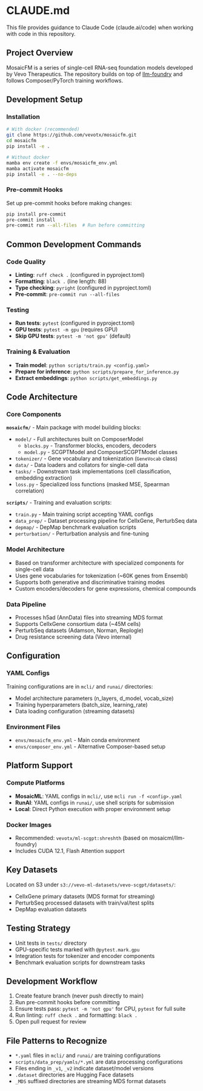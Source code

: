 # CLAUDE.md

This file provides guidance to Claude Code (claude.ai/code) when working with code in this repository.

## Project Overview

MosaicFM is a series of single-cell RNA-seq foundation models developed by Vevo Therapeutics. The repository builds on top of [llm-foundry](https://github.com/mosaicml/llm-foundry) and follows Composer/PyTorch training workflows.

## Development Setup

### Installation
```bash
# With docker (recommended)
git clone https://github.com/vevotx/mosaicfm.git
cd mosaicfm
pip install -e .

# Without docker
mamba env create -f envs/mosaicfm_env.yml
mamba activate mosaicfm
pip install -e . --no-deps
```

### Pre-commit Hooks
Set up pre-commit hooks before making changes:
```bash
pip install pre-commit
pre-commit install
pre-commit run --all-files  # Run before committing
```

## Common Development Commands

### Code Quality
- **Linting**: `ruff check .` (configured in pyproject.toml)
- **Formatting**: `black .` (line length: 88)
- **Type checking**: `pyright` (configured in pyproject.toml)
- **Pre-commit**: `pre-commit run --all-files`

### Testing
- **Run tests**: `pytest` (configured in pyproject.toml)
- **GPU tests**: `pytest -m gpu` (requires GPU)
- **Skip GPU tests**: `pytest -m 'not gpu'` (default)

### Training & Evaluation
- **Train model**: `python scripts/train.py <config.yaml>`
- **Prepare for inference**: `python scripts/prepare_for_inference.py`
- **Extract embeddings**: `python scripts/get_embeddings.py`

## Code Architecture

### Core Components

**`mosaicfm/`** - Main package with model building blocks:
- `model/` - Full architectures built on ComposerModel
  - `blocks.py` - Transformer blocks, encoders, decoders 
  - `model.py` - SCGPTModel and ComposerSCGPTModel classes
- `tokenizer/` - Gene vocabulary and tokenization (`GeneVocab` class)
- `data/` - Data loaders and collators for single-cell data
- `tasks/` - Downstream task implementations (cell classification, embedding extraction)
- `loss.py` - Specialized loss functions (masked MSE, Spearman correlation)

**`scripts/`** - Training and evaluation scripts:
- `train.py` - Main training script accepting YAML configs
- `data_prep/` - Dataset processing pipeline for CellxGene, PerturbSeq data
- `depmap/` - DepMap benchmark evaluation scripts
- `perturbation/` - Perturbation analysis and fine-tuning

### Model Architecture

- Based on transformer architecture with specialized components for single-cell data
- Uses gene vocabularies for tokenization (~60K genes from Ensembl)
- Supports both generative and discriminative training modes
- Custom encoders/decoders for gene expressions, chemical compounds

### Data Pipeline

- Processes h5ad (AnnData) files into streaming MDS format
- Supports CellxGene consortium data (~45M cells)
- PerturbSeq datasets (Adamson, Norman, Replogle)
- Drug resistance screening data (Vevo internal)

## Configuration

### YAML Configs
Training configurations are in `mcli/` and `runai/` directories:
- Model architecture parameters (n_layers, d_model, vocab_size)
- Training hyperparameters (batch_size, learning_rate)
- Data loading configuration (streaming datasets)

### Environment Files
- `envs/mosaicfm_env.yml` - Main conda environment
- `envs/composer_env.yml` - Alternative Composer-based setup

## Platform Support

### Compute Platforms
- **MosaicML**: YAML configs in `mcli/`, use `mcli run -f <config>.yaml`
- **RunAI**: YAML configs in `runai/`, use shell scripts for submission
- **Local**: Direct Python execution with proper environment setup

### Docker Images
- Recommended: `vevotx/ml-scgpt:shreshth` (based on mosaicml/llm-foundry)
- Includes CUDA 12.1, Flash Attention support

## Key Datasets

Located on S3 under `s3://vevo-ml-datasets/vevo-scgpt/datasets/`:
- CellxGene primary datasets (MDS format for streaming)
- PerturbSeq processed datasets with train/val/test splits
- DepMap evaluation datasets

## Testing Strategy

- Unit tests in `tests/` directory
- GPU-specific tests marked with `@pytest.mark.gpu`
- Integration tests for tokenizer and encoder components
- Benchmark evaluation scripts for downstream tasks

## Development Workflow

1. Create feature branch (never push directly to main)
2. Run pre-commit hooks before committing
3. Ensure tests pass: `pytest -m 'not gpu'` for CPU, `pytest` for full suite
4. Run linting: `ruff check .` and formatting: `black .`
5. Open pull request for review

## File Patterns to Recognize

- `*.yaml` files in `mcli/` and `runai/` are training configurations
- `scripts/data_prep/yamls/*.yml` are data processing configurations
- Files ending in `_v1`, `_v2` indicate dataset/model versions
- `.dataset` directories are Hugging Face datasets
- `_MDS` suffixed directories are streaming MDS format datasets